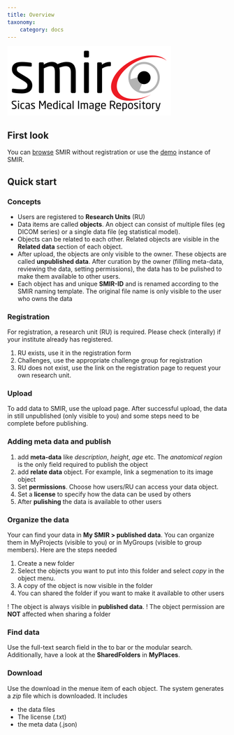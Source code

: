```yaml
---
title: Overview
taxonomy:
    category: docs
---
```


 ![smir logo](https://github.com/SICASFoundation/smir-documenation/raw/master/assets/smir-logo-90dpi.png)



## First look

You can [browse](https://www.smir.ch/Home/Browse) SMIR without registration or use the [demo](https://www.smir.ch/Account/LogOnDemo) instance of SMIR.



## Quick start

### Concepts

- Users are registered to **Research Units** (RU)
- Data items are called **objects**. An object can consist of multiple files (eg DICOM series) or a single data file (eg statistical model).
- Objects can be related to each other. Related objects are visible in the **Related data** section of each object.
- After upload, the objects are only visible to the owner. These objects are called **unpublished data**. After curation by the owner (filling meta-data, reviewing the data, setting permissions), the data has to be pulished to make them available to other users.  
- Each object has and unique **SMIR-ID** and is renamed according to the SMIR naming template. The original file name is only visible to the user who owns the data



### Registration

For registration, a research unit (RU) is required. Please check (interally) if your institute already has registered. 

1. RU exists, use it in the registration form
2. Challenges, use the appropriate challenge group for registration
3. RU does not exist, use the link on the registration page to request your own research unit.

### Upload

To add data to SMIR, use the upload page. After successful upload, the data in still unpublished (only visible to you) and some steps need to be complete before publishing.

### Adding meta data and publish

1. add **meta-data** like *description*, *height*, *age* etc. The *anatomical region* is the only field required to publish the object
2. add **relate data** object. For example, link a segmenation to its image object
3. Set **permissions**. Choose how users/RU can access your data object. 
4. Set a **license** to specify how the data can be used by others
5. After **pulishing** the data is available to other users

### Organize the data

Your can find your data in **My SMIR > published data**. You can organize them in MyProjects (visible to you) or in MyGroups (visible to group members). Here are the steps needed

1. Create a new folder 
2. Select the objects you want to put into this folder and select *copy* in the object menu. 
3. A copy of the object is now visible in the folder
4. You can shared the folder if you want to make it available to other users

! The object is always visible in **published data**. 
! The object permission are **NOT** affected when sharing a folder

### Find data

Use the full-text search field in the to bar or the modular search. Additionally, have a look at the **SharedFolders** in **MyPlaces**.


### Download

Use the download in the menue item of each object. The system generates a *zip* file which is downloaded. It includes 

- the data files
- The license (.txt)
- the meta data (.json)





